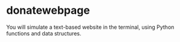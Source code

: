 # donatewebpage
You will simulate a text-based website in the terminal, using Python functions and data structures.
